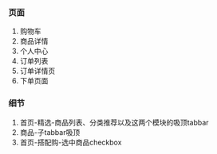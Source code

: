 ### 页面
1. 购物车
2. 商品详情
3. 个人中心
4. 订单列表
5. 订单详情页
6. 下单页面

### 细节
1. 首页-精选-商品列表、分类推荐以及这两个模块的吸顶tabbar
2. 商品-子tabbar吸顶
3. 首页-搭配购-选中商品checkbox